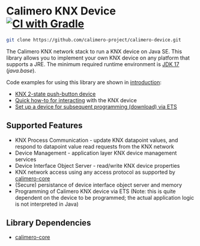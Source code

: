 Calimero KNX Device [![CI with Gradle](https://github.com/calimero-project/calimero-device/actions/workflows/gradle.yml/badge.svg)](https://github.com/calimero-project/calimero-device/actions/workflows/gradle.yml)
===================

~~~ sh
git clone https://github.com/calimero-project/calimero-device.git
~~~

The Calimero KNX network stack to run a KNX device on Java SE. This library allows you to implement your own KNX device on any platform that supports a JRE. The minimum required runtime environment is [JDK 17](https://openjdk.org/projects/jdk/17/) (_java.base_). 

Code examples for using this library are shown in [introduction](https://github.com/calimero-project/introduction):

* [KNX 2-state push-button device](https://github.com/calimero-project/introduction/blob/master/src/main/java/PushButtonDevice.java) 
* [Quick how-to for interacting](https://github.com/calimero-project/introduction) with the KNX device
* [Set up a device for subsequent programming (download) via ETS](https://github.com/calimero-project/introduction/blob/master/src/main/java/ProgrammableDevice.java)


Supported Features
----

* KNX Process Communication - update KNX datapoint values, and respond to datapoint value read requests from the KNX network
* Device Management - application layer KNX device management services
* Device Interface Object Server - read/write KNX device properties
* KNX network access using any access protocol as supported by [calimero-core](https://github.com/calimero-project/calimero)
* (Secure) persistance of device interface object server and memory
* Programming of Calimero KNX device via ETS (Note: this is quite dependent on the device to be programmed; the actual application logic is not interpreted in Java)

Library Dependencies
----

* [calimero-core](https://github.com/calimero-project/calimero)
